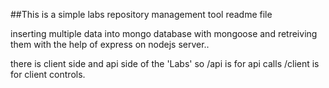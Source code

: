  ##This is a simple labs repository management tool readme file

 inserting multiple data into mongo database with mongoose and retreiving them with the help of express on nodejs server..
 
 there is client side and api side of the 'Labs' so <url>/api is for api calls <url>/client is for client controls.

